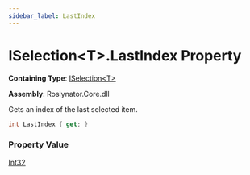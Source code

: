 ```yaml
---
sidebar_label: LastIndex
---
```


# ISelection&lt;T&gt;\.LastIndex Property

**Containing Type**: [ISelection&lt;T&gt;](../index.md)

**Assembly**: Roslynator\.Core\.dll

  
Gets an index of the last selected item\.

```csharp
int LastIndex { get; }
```

### Property Value

[Int32](https://docs.microsoft.com/en-us/dotnet/api/system.int32)

